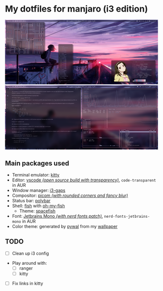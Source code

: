 # My dotfiles for manjaro (i3 edition)

![](Pictures/screenshots/flex.png)
![](Pictures/screenshots/flex2.png)

## Main packages used

- Terminal emulator: [kitty](https://github.com/kovidgoyal/kitty)
- Editor: [vscode _(open source build with transparency)_](https://github.com/microsoft/vscode), `code-transparent` in AUR
- Window manager: [i3-gaps](https://github.com/Airblader/i3)
- Compositor: [picom _(with rounded corners and fancy blur)_](https://github.com/ibhagwan/picom)
- Status bar: [polybar](https://github.com/polybar/polybar)
- Shell: [fish](https://github.com/fish-shell/fish-shell) with [oh-my-fish](https://github.com/oh-my-fish/oh-my-fish)
  - Theme: [spacefish](https://github.com/matchai/spacefish)
- Font: [Jetbrains Mono _(with nerd fonts patch)_](https://github.com/JetBrains/JetBrainsMono), `nerd-fonts-jetbrains-mono` in AUR
- Color theme: generated by [pywal](https://github.com/dylanaraps/pywal) from my [wallpaper](Pictures/wallpapers/wall.png)

## TODO

- [ ] Clean up i3 config
- Play around with:
  - [ ] ranger
  - [ ] kitty
- [ ] Fix links in kitty